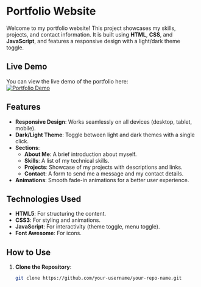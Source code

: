 # Portfolio Website

Welcome to my portfolio website! This project showcases my skills, projects, and contact information. It is built using **HTML**, **CSS**, and **JavaScript**, and features a responsive design with a light/dark theme toggle.

## Live Demo

You can view the live demo of the portfolio here:  
[![Portfolio Demo](https://img.shields.io/badge/Portfolio-Demo-blue)](https://your-username.github.io/your-repo-name)

## Features

- **Responsive Design**: Works seamlessly on all devices (desktop, tablet, mobile).
- **Dark/Light Theme**: Toggle between light and dark themes with a single click.
- **Sections**:
  - **About Me**: A brief introduction about myself.
  - **Skills**: A list of my technical skills.
  - **Projects**: Showcase of my projects with descriptions and links.
  - **Contact**: A form to send me a message and my contact details.
- **Animations**: Smooth fade-in animations for a better user experience.

## Technologies Used

- **HTML5**: For structuring the content.
- **CSS3**: For styling and animations.
- **JavaScript**: For interactivity (theme toggle, menu toggle).
- **Font Awesome**: For icons.

## How to Use

1. **Clone the Repository**:
   ```bash
   git clone https://github.com/your-username/your-repo-name.git

